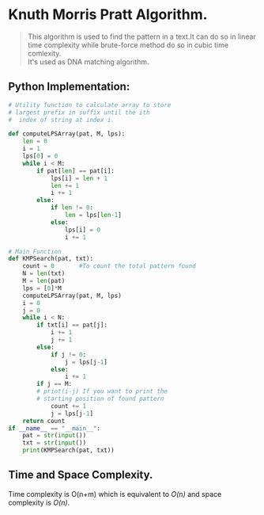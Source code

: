 # Knuth Morris Pratt Algorithm.
> This algorithm is used to find the pattern in a text.It can do so in linear time complexity while brute-force method do so in cubic time comlexity. <br>
It's used as DNA matching algorithm.

## Python Implementation:

``` python
# Utility function to calculate array to store 
# largest prefix in suffix until the ith
#  index of string at index i.

def computeLPSArray(pat, M, lps):
    len = 0
    i = 1
    lps[0] = 0
    while i < M:
        if pat[len] == pat[i]:
            lps[i] = len + 1
            len += 1
            i += 1
        else:
            if len != 0:
                len = lps[len-1]
            else:
                lps[i] = 0
                i += 1

# Main Function
def KMPSearch(pat, txt):
    count = 0       #To count the total pattern found
    N = len(txt)    
    M = len(pat)
    lps = [0]*M  
    computeLPSArray(pat, M, lps) 
    i = 0
    j = 0
    while i < N:
        if txt[i] == pat[j]:
            i += 1
            j += 1
        else:
            if j != 0:
                j = lps[j-1]
            else:
                i += 1
        if j == M:
		# print(i-j) If you want to print the
		# starting position of found pattern
            count += 1    
            j = lps[j-1]
    return count
if __name__ == "__main__":
    pat = str(input())
    txt = str(input())
    print(KMPSearch(pat, txt))
```
## Time and Space Complexity.
Time complexity is O(n+m) which is equivalent to *O(n)* and space complexity is *O(n)*.



 